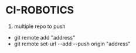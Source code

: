 CI-ROBOTICS
============================
1. multiple repo to push
- git remote add "address"
- git remote set-url --add --push origin "address"
